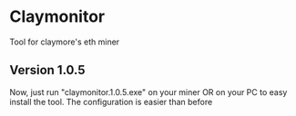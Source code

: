 # Claymonitor
Tool for claymore's eth miner

## Version 1.0.5
Now, just run "claymonitor.1.0.5.exe" on your miner OR on your PC to easy install the tool.
The configuration is easier than before
